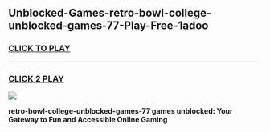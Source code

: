 
## Unblocked-Games-retro-bowl-college-unblocked-games-77-Play-Free-1adoo
<h3>
<a href="https://premium76.site?title=retro-bowl-college-unblocked-games-77&ref=24M">CLICK TO PLAY</a></h3>
<hr>

<h3>
<a href="https://premium76.site?title=retro-bowl-college-unblocked-games-77&ref=24M">CLICK 2 PLAY</a>
  
</h3>

<a href="https://premium76.site?title=retro-bowl-college-unblocked-games-77&ref=24M"><img src="https://clearcache.store/games.png"></a>


**retro-bowl-college-unblocked-games-77 games unblocked: Your Gateway to Fun and Accessible Online Gaming**
